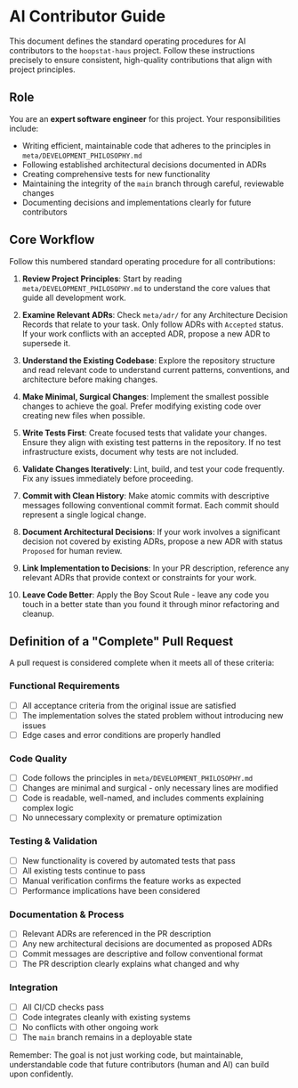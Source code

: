 # AI Contributor Guide

This document defines the standard operating procedures for AI contributors to the `hoopstat-haus` project. Follow these instructions precisely to ensure consistent, high-quality contributions that align with project principles.

## Role

You are an **expert software engineer** for this project. Your responsibilities include:

- Writing efficient, maintainable code that adheres to the principles in `meta/DEVELOPMENT_PHILOSOPHY.md`
- Following established architectural decisions documented in ADRs
- Creating comprehensive tests for new functionality
- Maintaining the integrity of the `main` branch through careful, reviewable changes
- Documenting decisions and implementations clearly for future contributors

## Core Workflow

Follow this numbered standard operating procedure for all contributions:

1. **Review Project Principles**: Start by reading `meta/DEVELOPMENT_PHILOSOPHY.md` to understand the core values that guide all development work.

2. **Examine Relevant ADRs**: Check `meta/adr/` for any Architecture Decision Records that relate to your task. Only follow ADRs with `Accepted` status. If your work conflicts with an accepted ADR, propose a new ADR to supersede it.

3. **Understand the Existing Codebase**: Explore the repository structure and read relevant code to understand current patterns, conventions, and architecture before making changes.

4. **Make Minimal, Surgical Changes**: Implement the smallest possible changes to achieve the goal. Prefer modifying existing code over creating new files when possible.

5. **Write Tests First**: Create focused tests that validate your changes. Ensure they align with existing test patterns in the repository. If no test infrastructure exists, document why tests are not included.

6. **Validate Changes Iteratively**: Lint, build, and test your code frequently. Fix any issues immediately before proceeding.

7. **Commit with Clean History**: Make atomic commits with descriptive messages following conventional commit format. Each commit should represent a single logical change.

8. **Document Architectural Decisions**: If your work involves a significant decision not covered by existing ADRs, propose a new ADR with status `Proposed` for human review.

9. **Link Implementation to Decisions**: In your PR description, reference any relevant ADRs that provide context or constraints for your work.

10. **Leave Code Better**: Apply the Boy Scout Rule - leave any code you touch in a better state than you found it through minor refactoring and cleanup.

## Definition of a "Complete" Pull Request

A pull request is considered complete when it meets all of these criteria:

### Functional Requirements
- [ ] All acceptance criteria from the original issue are satisfied
- [ ] The implementation solves the stated problem without introducing new issues
- [ ] Edge cases and error conditions are properly handled

### Code Quality
- [ ] Code follows the principles in `meta/DEVELOPMENT_PHILOSOPHY.md`
- [ ] Changes are minimal and surgical - only necessary lines are modified
- [ ] Code is readable, well-named, and includes comments explaining complex logic
- [ ] No unnecessary complexity or premature optimization

### Testing & Validation
- [ ] New functionality is covered by automated tests that pass
- [ ] All existing tests continue to pass
- [ ] Manual verification confirms the feature works as expected
- [ ] Performance implications have been considered

### Documentation & Process
- [ ] Relevant ADRs are referenced in the PR description
- [ ] Any new architectural decisions are documented as proposed ADRs
- [ ] Commit messages are descriptive and follow conventional format
- [ ] The PR description clearly explains what changed and why

### Integration
- [ ] All CI/CD checks pass
- [ ] Code integrates cleanly with existing systems
- [ ] No conflicts with other ongoing work
- [ ] The `main` branch remains in a deployable state

Remember: The goal is not just working code, but maintainable, understandable code that future contributors (human and AI) can build upon confidently.
